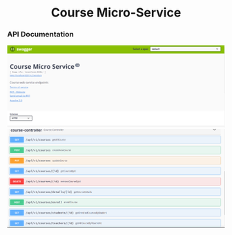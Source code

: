 <h1 align="center">Course Micro-Service</h1>


<h3>API Documentation</h3>

![API Documentation](./images/c1.png)
![API Documentation](./images/c2.png)